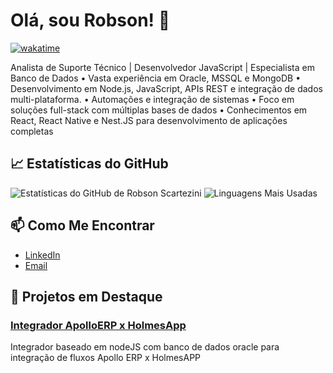# Olá, sou Robson! 👋
[![wakatime](https://wakatime.com/badge/user/aeac47eb-fb5a-48a2-807d-f7222514b3da.svg)](https://wakatime.com/@aeac47eb-fb5a-48a2-807d-f7222514b3da)

Analista de Suporte Técnico | Desenvolvedor JavaScript | Especialista em Banco de Dados 
• Vasta experiência em Oracle, MSSQL e MongoDB
• Desenvolvimento em Node.js, JavaScript, APIs REST e integração de dados multi-plataforma. 
• Automações e integração de sistemas 
• Foco em soluções full-stack com múltiplas bases de dados
• Conhecimentos em React, React Native e Nest.JS para desenvolvimento de aplicações completas


## 📈 Estatísticas do GitHub

![Estatísticas do GitHub de Robson Scartezini](https://github-readme-stats.vercel.app/api?username=RobsonSk&show_icons=true&theme=dark)
![Linguagens Mais Usadas](https://github-readme-stats.vercel.app/api/top-langs/?username=RobsonSk&layout=compact&theme=dark)


## 📫 Como Me Encontrar

- [LinkedIn](https://www.linkedin.com/in/robson-dos-santos-scartezini/)
- [Email](mailto:robsonshk@gmail.com)

## 💼 Projetos em Destaque

### [Integrador ApolloERP x HolmesApp](https://github.com/RobsonSk/Integrador-Holmes)
Integrador baseado em nodeJS com banco de dados oracle para integração de fluxos Apollo ERP x HolmesAPP
